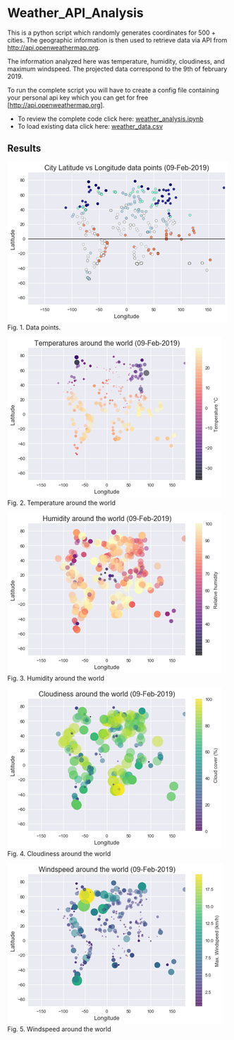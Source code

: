 # Weather_API_Analysis
This is a python script which randomly generates coordinates for 500 + cities. The geographic information is then used to retrieve data via API from http://api.openweathermap.org. 

The information analyzed here was temperature, humidity, cloudiness, and maximum windspeed. The projected data correspond to the 9th of february 2019.


To run the complete script you will have to create a config file containing your personal api key which you can get for free [http://api.openweathermap.org].
- To review the complete code click here: [weather_analysis.ipynb](weather_analysis.ipynb)
- To load existing data click here: [weather_data.csv](weather_data.csv)

## Results

![](https://github.com/JoannePeel/Weather_API_Analysis/blob/master/Latitude_vs_Longitude_data_points.png) 
Fig. 1. Data points.

![](https://github.com/JoannePeel/Weather_API_Analysis/blob/master/Latitude_vs_Longitude_temperature.png)
Fig. 2. Temperature around the world

![](https://github.com/JoannePeel/Weather_API_Analysis/blob/master/Latitude_vs_Longitude_humidity.png)
Fig. 3. Humidity around the world

![](https://github.com/JoannePeel/Weather_API_Analysis/blob/master/Latitude_vs_Longitude_cloud.png)
Fig. 4. Cloudiness around the world

![](https://github.com/JoannePeel/Weather_API_Analysis/blob/master/Latitude_vs_Longitude_wind.png)
Fig. 5. Windspeed around the world



